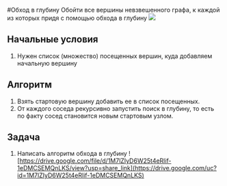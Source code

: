 #Обход в глубину
Обойти все вершины невзвешенного графа,
к каждой из которых придя с помощью обхода в глубину
![](https://camo.githubusercontent.com/307023a33368ed02198844a9b3d9b8b7b470f67bbcc0e88574da939b76775c89/68747470733a2f2f75706c6f61642e77696b696d656469612e6f72672f77696b6970656469612f636f6d6d6f6e732f372f37662f44657074682d46697273742d5365617263682e676966)

## Начальные условия
1. Нужен список (множество) посещенных вершин,
куда добавляем начальную вершину

## Алгоритм
1. Взять стартовую вершину добавить ее в список посещенных.
2. От каждого соседа рекурсивно запустить поиск в глубину, 
   то есть по факту сосед становится новым стартовым узлом.
   
## Задача
1. Написать алгоритм обхода в глубину
![https://drive.google.com/file/d/1M7lZIyD6W25t4eRlif-1eDMCSEMQnLKS/view?usp=share_link](https://drive.google.com/uc?id=1M7lZIyD6W25t4eRlif-1eDMCSEMQnLKS)

